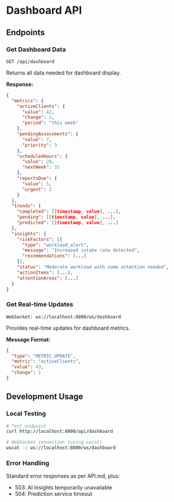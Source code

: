 # Dashboard API

## Endpoints

### Get Dashboard Data
```http
GET /api/dashboard
```

Returns all data needed for dashboard display.

**Response:**
```json
{
  "metrics": {
    "activeClients": {
      "value": 42,
      "change": 2,
      "period": "this week"
    },
    "pendingAssessments": {
      "value": 7,
      "priority": 3
    },
    "scheduledHours": {
      "value": 28,
      "nextWeek": 32
    },
    "reportsDue": {
      "value": 5,
      "urgent": 2
    }
  },
  "trends": {
    "completed": [[timestamp, value], ...],
    "pending": [[timestamp, value], ...],
    "predicted": [[timestamp, value], ...]
  },
  "insights": {
    "riskFactors": [{
      "type": "workload_alert",
      "message": "Increased intake rate detected",
      "recommendations": [...]
    }],
    "status": "Moderate workload with some attention needed",
    "actionItems": [...],
    "attentionAreas": [...]
  }
}
```

### Get Real-time Updates
```http
WebSocket: ws://localhost:8000/ws/dashboard
```

Provides real-time updates for dashboard metrics.

**Message Format:**
```json
{
  "type": "METRIC_UPDATE",
  "metric": "activeClients",
  "value": 43,
  "change": 1
}
```

## Development Usage

### Local Testing
```bash
# Test endpoint
curl http://localhost:8000/api/dashboard

# WebSocket connection (using wscat)
wscat -c ws://localhost:8000/ws/dashboard
```

### Error Handling
Standard error responses as per API.md, plus:
- 503: AI Insights temporarily unavailable
- 504: Prediction service timeout